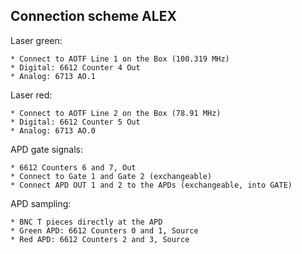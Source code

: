 ## Connection scheme ALEX

Laser green:

    * Connect to AOTF Line 1 on the Box (100.319 MHz)
    * Digital: 6612 Counter 4 Out
    * Analog: 6713 AO.1

Laser red:

    * Connect to AOTF Line 2 on the Box (78.91 MHz)
    * Digital: 6612 Counter 5 Out
    * Analog: 6713 AO.0

APD gate signals:

    * 6612 Counters 6 and 7, Out
    * Connect to Gate 1 and Gate 2 (exchangeable)
    * Connect APD OUT 1 and 2 to the APDs (exchangeable, into GATE)

 APD sampling:

    * BNC T pieces directly at the APD    
    * Green APD: 6612 Counters 0 and 1, Source
    * Red APD: 6612 Counters 2 and 3, Source